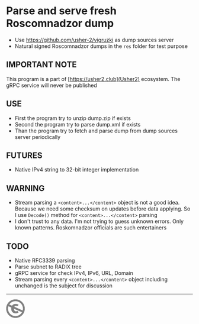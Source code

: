 Parse and serve fresh Roscomnadzor dump
=======================================

* Use https://github.com/usher-2/vigruzki as dump sources server
* Natural signed Roscomnadzor dumps in the `res` folder for test purpose

IMPORTANT NOTE
--------------

This program is a part of [https://usher2.club](Usher2) ecosystem. The gRPC service will never be published

USE
---

* First the program try to unzip dump.zip if exists
* Second the program try to parse dump.xml if exists
* Than the program try to fetch and parse dump from dump sources server periodically

FUTURES
-------

* Native IPv4 string to 32-bit integer implementation

WARNING
-------

* Stream parsing a `<content>...</content>` object is not a good idea. Because we need some checksum on updates before data applying. So I use `Decode()` method for `<content>...</content>` parsing
* I don't trust to any data. I'm not trying to guess unknown errors. Only known patterns. Roskomnadzor officials are such entertainers

TODO
----

* Native RFC3339 parsing
* Parse subnet to RADIX tree
* gRPC service for check IPv4, IPv6, URL, Domain
* Stream parsing every `<content>...</content>` object including unchanged is the subject for discussion

---
[![UNLICENSE](noc.png)](UNLICENSE)
